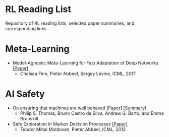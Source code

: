 # RL Reading List
Repository of RL reading lists, selected paper summaries, and corresponding links

# Meta-Learning 
* Model-Agnostic Meta-Learning for Fast Adaptation of Deep Networks [[Paper]](https://arxiv.org/pdf/1703.03400.pdf)
  * Chelsea Finn, Pieter Abbeel, Sergey Levine, ICML, 2017

# AI Safety 
* On ensuring that machines are well behaved [[Paper]](https://arxiv.org/pdf/1708.05448.pdf) [[Summary]](https://github.com/kkhetarpal/Literature/blob/master/OnEnsuringthatIntelligentMachinesAreWellBehaved.md)
  * Philip S. Thomas, Bruno Castro da Silva, Andrew G. Barto, and Emma Brunskill
* Safe Exploration in Markov Decision Processes [[Paper]](https://people.eecs.berkeley.edu/~pabbeel/papers/MoldovanAbbeel_ICML2012full-rev2.pdf)
  * Teodor Mihai Moldovan, Pieter Abbeel, ICML, 2012
